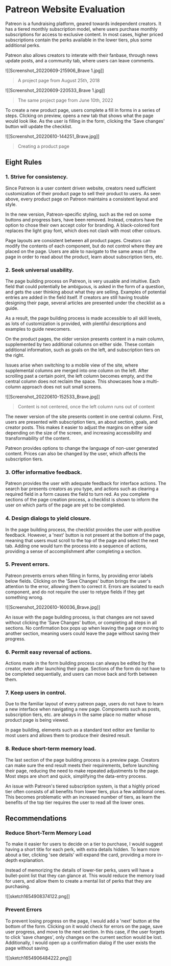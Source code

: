 # Patreon Website Evaluation
Patreon is a fundraising platform, geared towards independent creators. It has a tiered monthly subscription model, where users purchase monthly subscriptions for access to exclusive content. In most cases, higher priced subscriptions contain the perks available in the lower tiers, plus some additional perks.

Patreon also allows creators to interate with their fanbase, through news update posts, and a community tab, where users can leave comments.

![[Screenshot_20220609-215906_Brave 1.jpg]]
>A project page from August 25th, 2018

![[Screenshot_20220609-220533_Brave 1.jpg]]
>The same project page from June 10th, 2022

To create a new product page, users complete a fill in forms in a series of steps. Clicking on preview, opens a new tab that shows what the page would look like. As the user is filling in the form, clicking the 'Save changes' button will update the checklist. 

![[Screenshot_20220610-144251_Brave.jpg]]
>Creating a product page

## Eight Rules
### 1. Strive for consistency.
Since Patreon is a user content driven website, creators need sufficient customization of their product page to sell their product to users. As seen above, every product page on Patreon maintains a consistent layout and style.

In the new version, Patreon-specific styling, such as the red on some buttons and progress bars, have been removed. Instead, creators have the option to chose their own accept color for branding. A black-colored font replaces the light gray font, which does not clash with most other colours.

Page layouts are consistent between all product pages. Creators can modify the contents of each component, but do not control where they are placed on the page. Users are able to navigate to the same areas of the page in order to read about the product, learn about subscription tiers, etc.

### 2. Seek universal usability.
The page building process on Patreon, is very usuable and intuitive. Each field that could potentially be ambiguous, is asked in the form of a question, and gets the user thinking about what they are selling. Examples of potential entries are added in the field itself. If creators are still having trouble designing their page, several articles are presented under the checklist as a guide.

As a result, the page building process is made accessible to all skill levels, as lots of customization is provided, with plentiful descriptions and examples to guide newcomers.

On the product pages, the older version presents content in a main column, supplemented by two additional columns on either side. These contain additional information, such as goals on the left, and subscription tiers on the right.

Issues arise when switching to a mobile view of the site, where supplemental columns are merged into one column on the left. After scrolling past a certain point, the left column becomes empty, and the central column does not reclaim the space. This showcases how a multi-column approach does not suit small screens.

![[Screenshot_20220610-152533_Brave.jpg]]
>Content is not centered, once the left column runs out of content

The newer version of the site presents content in one central column. First, users are presented with subscription tiers, an about section, goals, and creator posts. This makes it easier to adjust the margins on either side depending on the size of the screen, and increasing accessibility and transformability of the content.

Patreon provides options to change the language of non-user generated content. Prices can also be changed by the user, which affects the subscription tiers.

### 3. Offer informative feedback.
Patreon provides the user with adequate feedback for interface actions. The search bar presents creators as you type, and actions such as clearing a required field in a form causes the field to turn red. As you complete sections of the page creation process, a checklist is shown to inform the user on which parts of the page are yet to be completed.

### 4. Design dialogs to yield closure.
In the page building process, the checklist provides the user with positive feedback. However, a 'next' button is not present at the bottom of the page, meaning that users must scroll to the top of the page and select the next tab. Adding one would turn the process into a sequence of actions, providing a sense of accomplishment after completing a section.

### 5. Prevent errors.
Patreon prevents errors when filling in forms, by providing error labels below fields. Clicking on the 'Save Changes' button brings the user's attention to the error, allowing them to correct it. Errors are isolated to each component, and do not require the user to retype fields if they get something wrong.

![[Screenshot_20220610-160036_Brave.jpg]]

An issue with the page building process, is that changes are not saved without clicking the 'Save Changes' button, or completing all steps in all sections. No confirmation box pops up when leaving the page or moving to another section, meaning users could leave the page without saving their progress.

### 6. Permit easy reversal of actions.
Actions made in the form building process can always be edited by the creator, even after launching their page. Sections of the form do not have to be completed sequentially, and users can move back and forth between them.

### 7. Keep users in control.
Due to the familiar layout of every patreon page, users do not have to learn a new interface when navigating a new page. Components such as posts, subscription tiers, etc. are always in the same place no matter whose product page is being viewed. 

In page building, elements such as a standard text editor are familiar to most users and allows them to produce their desired result.

### 8. Reduce short-term memory load.
The last section of the page building process is a preview page. Creators can make sure the end result meets their requirements, before launching their page, reducing the need to make repeated adjustments to the page. Most steps are short and quick, simplifying the data-entry process.

An issue with Patreon's tiered subscription system, is that a highly priced tier often consists of all benefits from lower tiers, plus a few additional ones. This becomes problematic with an increased number of tiers, as learn the benefits of the top tier requires the user to read all the lower ones.

## Recommendations
### Reduce Short-Term Memory Load
To make it easier for users to decide on a tier to purchase, I would suggest having a short title for each perk, with extra details hidden. To learn more about a tier, clicking 'see details' will expand the card, providing a more in-depth explanation.

Instead of memorizing the details of lower-tier perks, users will have a bullet-point list that they can glance at. This would reduce the memory load for users, and allow them to create a mental list of perks that they are purchasing.

![[sketch1654908374122.png]]

### Prevent Errors
To prevent losing progress on the page, I would add a 'next' button at the bottom of the form. Clicking on it would check for errors on the page, save user progress, and move to the next section. In this case, if the user forgets to click 'save changes', only changes on the current section would be lost. Additionally, I would open up a confirmation dialog if the user exists the page without saving.

![[sketch1654906484222.png]]
